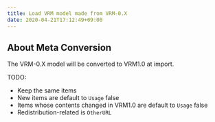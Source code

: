 ```yaml
---
title: Load VRM model made from VRM-0.X
date: 2020-04-21T17:12:49+09:00
---
```


## About Meta Conversion

The VRM-0.X model will be converted to VRM1.0 at import.

TODO:

* Keep the same items
* New items are default to `Usage` false
* Items whose contents changed in VRM1.0 are default to `Usage` false
* Redistribution-related is `OtherURL` 
